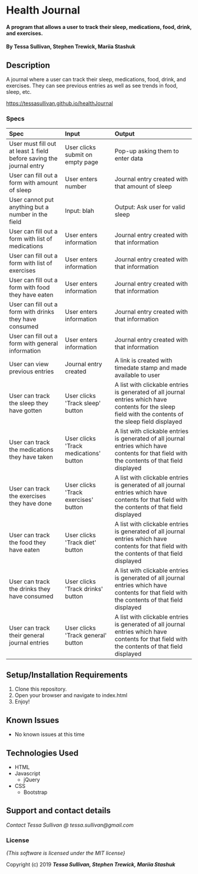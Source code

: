 # Health Journal

#### A program that allows a user to track their sleep, medications, food, drink, and exercises.

#### By **Tessa Sullivan, Stephen Trewick, Mariia Stashuk**

## Description

A journal where a user can track their sleep, medications, food, drink, and exercises.  They can see previous entries as well as see trends in food, sleep, etc.

https://tessasullivan.github.io/healthJournal

### Specs
| Spec | Input | Output |
| :-------------     | :------------- | :------------- |
| User must fill out at least 1 field before saving the journal entry |User clicks submit on empty page|Pop-up asking them to enter data|
| User can fill out a form with amount of sleep | User enters number |Journal entry created with that amount of sleep|
| User cannot put anything but a number in the field | Input: blah | Output: Ask user for valid sleep
| User can fill out a form with list of medications | User enters information |Journal entry created with that information|
| User can fill out a form with list of exercises | User enters information |Journal entry created with that information|
| User can fill out a form with food they have eaten | User enters information |Journal entry created with that information|
| User can fill out a form with drinks they have consumed | User enters information |Journal entry created with that information|
| User can fill out a form with general information | User enters information |Journal entry created with that information|
| User can view previous entries|Journal entry created|A link is created with timedate stamp and made available to user|
| User can track the sleep they have gotten|User clicks 'Track sleep' button|A list with clickable entries is generated of all journal entries which have contents for the sleep field with the contents of the sleep field displayed|
| User can track the medications they have taken |User clicks 'Track medications' button|A list with clickable entries is generated of all journal entries which have contents for that field with the contents of that field displayed|
| User can track the exercises they have done|User clicks 'Track exercises' button|A list with clickable entries is generated of all journal entries which have contents for that field with the contents of that field displayed|
| User can track the food they have eaten|User clicks 'Track diet' button|A list with clickable entries is generated of all journal entries which have contents for that field with the contents of that field displayed|
| User can track the drinks they have consumed|User clicks 'Track drinks' button|A list with clickable entries is generated of all journal entries which have contents for that field with the contents of that field displayed|
| User can track their general journal entries |User clicks 'Track general' button|A list with clickable entries is generated of all journal entries which have contents for that field with the contents of that field displayed|

## Setup/Installation Requirements

1. Clone this repository.
2. Open your browser and navigate to index.html
3. Enjoy!



## Known Issues
* No known issues at this time

## Technologies Used

* HTML
* Javascript
  * jQuery
* CSS
  * Bootstrap

## Support and contact details

_Contact Tessa Sullivan @ tessa.sullivan@gmail.com_

### License

*{This software is licensed under the MIT license}*

Copyright (c) 2019 **_Tessa Sullivan, Stephen Trewick, Mariia Stashuk_**
